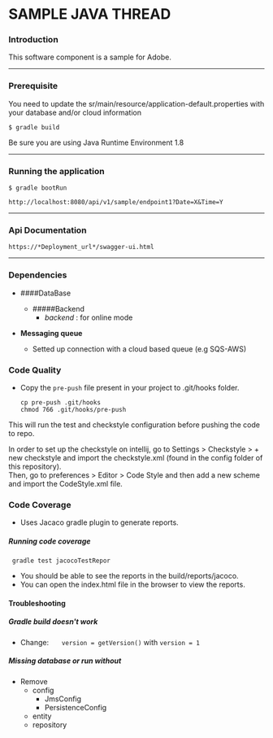 # SAMPLE JAVA THREAD

### Introduction

This software component is a sample for Adobe.

---
### Prerequisite
You need to update the sr/main/resource/application-default.properties 
with your database and/or cloud information

```
$ gradle build
```
Be sure you are using Java Runtime Environment 1.8

---
### Running the application

```
$ gradle bootRun

http://localhost:8080/api/v1/sample/endpoint1?Date=X&Time=Y
```
---
### Api Documentation
```
https://*Deployment_url*/swagger-ui.html
```
---
### Dependencies
- ####DataBase
    - #####Backend
        - *backend* : for online mode
    
- **Messaging queue**
    - Setted up connection with a cloud based queue (e.g SQS-AWS)

### Code Quality
* Copy the `pre-push` file present in your project to .git/hooks folder.
    ```
    cp pre-push .git/hooks
    chmod 766 .git/hooks/pre-push
    ```
This will run the test and checkstyle configuration before pushing the code to repo.

In order to set up the checkstyle on intellij, go to Settings > Checkstyle > + new checkstyle and import the checkstyle.xml (found in the config folder of this repository).  
Then, go to preferences > Editor > Code Style and then add a new scheme and import the CodeStyle.xml file.


### Code Coverage

* Uses Jacaco gradle plugin to generate reports.

##### Running code coverage

```$xslt
 gradle test jacocoTestRepor
```
* You should be able to see the reports in the  build/reports/jacoco. 
* You can open the index.html file in the browser to view the reports.


#### Troubleshooting

##### Gradle build doesn't work
* Change: ```    version = getVersion() ``` with ```version = 1```

##### Missing database or run without
* Remove   
    * config
      * JmsConfig
      * PersistenceConfig
    * entity
    * repository